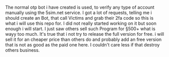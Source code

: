 The normal otp bot i have created is used, to verify any type of account manually using the 5sim.net service.
I got a lot of requests, telling me i should create an Bot, that call Victims and grab their 2fa code so this is what i will use this repo for.
I did not really started working on it but soon enough i will start. I just saw others sell such Program for §500+ what is wayy too much.
It's true that i not try to release the full version for free. i will sell it for an cheaper price than others do and probably add an free version that is not as good as the paid one here. I couldn't care less if that destroy others business.
